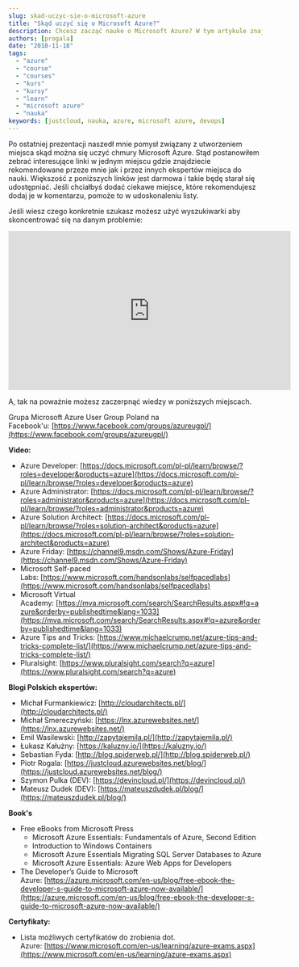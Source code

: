 ```yaml
---
slug: skad-uczyc-sie-o-microsoft-azure
title: "Skąd uczyć się o Microsoft Azure?"
description: Chcesz zacząć nauke o Microsoft Azure? W tym artykule znajdziesz linki, które napewno Cię zainteresują!
authors: [progala]
date: "2018-11-18"
tags: 
  - "azure"
  - "course"
  - "courses"
  - "kurs"
  - "kursy"
  - "learn"
  - "microsoft azure"
  - "nauka"
keywords: [justcloud, nauka, azure, microsoft azure, devops]
---
```


Po ostatniej prezentacji naszedł mnie pomysł związany z utworzeniem miejsca skąd można się uczyć chmury Microsoft Azure. Stąd postanowiłem zebrać interesujące linki w jednym miejscu gdzie znajdziecie rekomendowane przeze mnie jak i przez innych ekspertów miejsca do nauki. Większość z poniższych linków jest darmowa i takie będę starał się udostępniać. Jeśli chciałbyś dodać ciekawe miejsce, które rekomendujesz dodaj je w komentarzu, pomoże to w udoskonaleniu listy.

Jeśli wiesz czego konkretnie szukasz możesz użyć wyszukiwarki aby skoncentrować się na danym problemie: 

<iframe src="https://www.youtube.com/embed/Rkxg03z2PEo" width="560" height="315" frameborder="0" allowfullscreen="allowfullscreen"></iframe>

A, tak na poważnie możesz zaczerpnąć wiedzy w poniższych miejscach.

Grupa Microsoft Azure User Group Poland na Facebook'u: [https://www.facebook.com/groups/azureugpl/](https://www.facebook.com/groups/azureugpl/)

**Video:**

- Azure Developer: [https://docs.microsoft.com/pl-pl/learn/browse/?roles=developer&products=azure](https://docs.microsoft.com/pl-pl/learn/browse/?roles=developer&products=azure)
- Azure Administrator: [https://docs.microsoft.com/pl-pl/learn/browse/?roles=administrator&products=azure](https://docs.microsoft.com/pl-pl/learn/browse/?roles=administrator&products=azure)
- Azure Solution Architect: [https://docs.microsoft.com/pl-pl/learn/browse/?roles=solution-architect&products=azure](https://docs.microsoft.com/pl-pl/learn/browse/?roles=solution-architect&products=azure)
- Azure Friday: [https://channel9.msdn.com/Shows/Azure-Friday](https://channel9.msdn.com/Shows/Azure-Friday)
- Microsoft Self-paced Labs: [https://www.microsoft.com/handsonlabs/selfpacedlabs](https://www.microsoft.com/handsonlabs/selfpacedlabs)
- Microsoft Virtual Academy: [https://mva.microsoft.com/search/SearchResults.aspx#!q=azure&orderby=publishedtime&lang=1033](https://mva.microsoft.com/search/SearchResults.aspx#!q=azure&orderby=publishedtime&lang=1033)
- Azure Tips and Tricks: [https://www.michaelcrump.net/azure-tips-and-tricks-complete-list/](https://www.michaelcrump.net/azure-tips-and-tricks-complete-list/)
- Pluralsight: [https://www.pluralsight.com/search?q=azure](https://www.pluralsight.com/search?q=azure)

**Blogi Polskich ekspertów:**

- Michał Furmankiewicz: [http://cloudarchitects.pl/](http://cloudarchitects.pl/)
- Michał Smereczyński: [https://lnx.azurewebsites.net/](https://lnx.azurewebsites.net/)
- Emil Wasilewski: [http://zapytajemila.pl/](http://zapytajemila.pl/)
- Łukasz Kałużny: [https://kaluzny.io/](https://kaluzny.io/)
- Sebastian Fyda: [http://blog.spiderweb.pl/](http://blog.spiderweb.pl/)
- Piotr Rogala: [https://justcloud.azurewebsites.net/blog/](https://justcloud.azurewebsites.net/blog/)
- Szymon Pulka (DEV): [https://devincloud.pl/](https://devincloud.pl/)
- Mateusz Dudek (DEV): [https://mateuszdudek.pl/blog/](https://mateuszdudek.pl/blog/)

**Book's**

- Free eBooks from Microsoft Press
    - Microsoft Azure Essentials: Fundamentals of Azure, Second Edition
    - Introduction to Windows Containers
    - Microsoft Azure Essentials Migrating SQL Server Databases to Azure
    - Microsoft Azure Essentials: Azure Web Apps for Developers
- The Developer’s Guide to Microsoft Azure: [https://azure.microsoft.com/en-us/blog/free-ebook-the-developer-s-guide-to-microsoft-azure-now-available/](https://azure.microsoft.com/en-us/blog/free-ebook-the-developer-s-guide-to-microsoft-azure-now-available/)

**Certyfikaty:**

- Lista możliwych certyfikatów do zrobienia dot. Azure: [https://www.microsoft.com/en-us/learning/azure-exams.aspx](https://www.microsoft.com/en-us/learning/azure-exams.aspx)
